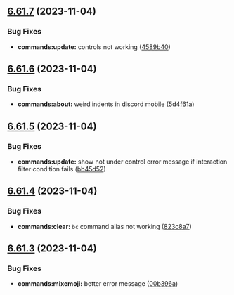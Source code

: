 ## [6.61.7](https://github.com/onesoft-sudo/sudobot/compare/v6.61.6...v6.61.7) (2023-11-04)


### Bug Fixes

* **commands:update:** controls not working ([4589b40](https://github.com/onesoft-sudo/sudobot/commit/4589b40cdb8d5e0b3fe32da21e5e2909c315a767))



## [6.61.6](https://github.com/onesoft-sudo/sudobot/compare/v6.61.5...v6.61.6) (2023-11-04)


### Bug Fixes

* **commands:about:** weird indents in discord mobile ([5d4f61a](https://github.com/onesoft-sudo/sudobot/commit/5d4f61a96a10049004320847df94f3131f56b02c))



## [6.61.5](https://github.com/onesoft-sudo/sudobot/compare/v6.61.4...v6.61.5) (2023-11-04)


### Bug Fixes

* **commands:update:** show not under control error message if interaction filter condition fails ([bb45d52](https://github.com/onesoft-sudo/sudobot/commit/bb45d5253c1fd10fa438ae4190feb02b400e5880))



## [6.61.4](https://github.com/onesoft-sudo/sudobot/compare/v6.61.3...v6.61.4) (2023-11-04)


### Bug Fixes

* **commands:clear:** `bc` command alias not working ([823c8a7](https://github.com/onesoft-sudo/sudobot/commit/823c8a789cce5f7f1e133f39615260f18defbba2))



## [6.61.3](https://github.com/onesoft-sudo/sudobot/compare/v6.61.2...v6.61.3) (2023-11-04)


### Bug Fixes

* **commands:mixemoji:** better error message ([00b396a](https://github.com/onesoft-sudo/sudobot/commit/00b396a2965dd4240a2f507ff00639a873205963))



